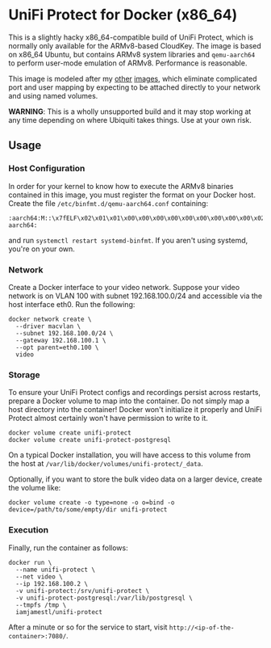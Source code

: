 # UniFi Protect for Docker (x86_64)

This is a slightly hacky x86_64-compatible build of UniFi Protect, which is
normally only available for the ARMv8-based CloudKey.  The image is based on
x86_64 Ubuntu, but contains ARMv8 system libraries and `qemu-aarch64` to
perform user-mode emulation of ARMv8.  Performance is reasonable.

This image is modeled after my
[other](https://github.com/iamjamestl/docker-unifi)
[images](https://github.com/iamjamestl/docker-unifi-video), which eliminate
complicated port and user mapping by expecting to be attached directly to your
network and using named volumes.

**WARNING**: This is a wholly unsupported build and it may stop working at any
time depending on where Ubiquiti takes things.  Use at your own risk.

## Usage

### Host Configuration

In order for your kernel to know how to execute the ARMv8 binaries contained in
this image, you must register the format on your Docker host.  Create the file
`/etc/binfmt.d/qemu-aarch64.conf` containing:

```
:aarch64:M::\x7fELF\x02\x01\x01\x00\x00\x00\x00\x00\x00\x00\x00\x00\x02\x00\xb7:\xff\xff\xff\xff\xff\xff\xff\xfc\xff\xff\xff\xff\xff\xff\xff\xff\xfe\xff\xff:/usr/bin/qemu-aarch64:
```

and run `systemctl restart systemd-binfmt`.  If you aren't using systemd,
you're on your own.

### Network

Create a Docker interface to your video network.  Suppose your video network is
on VLAN 100 with subnet 192.168.100.0/24 and accessible via the host interface
eth0.  Run the following:

```
docker network create \
  --driver macvlan \
  --subnet 192.168.100.0/24 \
  --gateway 192.168.100.1 \
  --opt parent=eth0.100 \
  video
```

### Storage

To ensure your UniFi Protect configs and recordings persist across restarts,
prepare a Docker volume to map into the container.  Do not simply map a host
directory into the container!  Docker won't initialize it properly and UniFi
Protect almost certainly won't have permission to write to it.

```
docker volume create unifi-protect
docker volume create unifi-protect-postgresql
```

On a typical Docker installation, you will have access to this volume from the
host at `/var/lib/docker/volumes/unifi-protect/_data`.

Optionally, if you want to store the bulk video data on a larger device, create
the volume like:

```
docker volume create -o type=none -o o=bind -o device=/path/to/some/empty/dir unifi-protect
```

### Execution

Finally, run the container as follows:

```
docker run \
  --name unifi-protect \
  --net video \
  --ip 192.168.100.2 \
  -v unifi-protect:/srv/unifi-protect \
  -v unifi-protect-postgresql:/var/lib/postgresql \
  --tmpfs /tmp \
  iamjamestl/unifi-protect
```

After a minute or so for the service to start, visit
`http://<ip-of-the-container>:7080/`.
